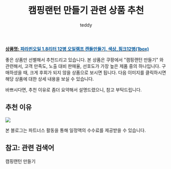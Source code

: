 ﻿---
layout: post
title:  "캠핑랜턴 만들기 관련 상품 추천"
author: teddy
categories: [ 가구/인테리어 ]
tags: [캠핑랜턴 만들기]
image: https://static.coupangcdn.com/image/vendor_inventory/66d7/d7400c95f5945000264a4f6887ab43d087a7997316f1e97eec2181591ca9.jpg 
description: "쿠팡에서 캠핑랜턴 만들기 관련 상품으로 가장 고객 선호도가 높은 제품 중 하나입니다."
---

<a href="https://link.coupang.com/re/AFFSDP?lptag=AF3256674&pageKey=5189552059&itemId=7201165564&vendorItemId=74528815180&traceid=V0-153-fe9d19bd797771d9&requestid=20221223014616456172810"><b>상품명: <font color='#01579B'>파라핀오일 1.8리터 12병 오일램프 캔들만들기, 색상_핑크12병(1box)</font></b></a>

좋은 상품만 선별해서 추천드리고 있습니다.
본 상품은 쿠팡에서 "캠핑랜턴 만들기" 와 관련해서, 고객 만족도, 노출 대비 판매율, 선호도가 가장 높은 제품 중의 하나입니다.
구매하셨을 때, 크게 후회가 되지 않을 상품으로 보시면 됩니다. 
다음 이미지를 클릭하시면 해당 상품에 대한 상세 내용을 보실 수 있습니다.

바쁘시다면, 추천 이유로 좀더 요약해서 설명드렸으니, 참고 부탁드립니다.

## 추천 이유 

<a href="https://link.coupang.com/re/AFFSDP?lptag=AF3256674&pageKey=5189552059&itemId=7201165564&vendorItemId=74528815180&traceid=V0-153-fe9d19bd797771d9&requestid=20221223014616456172810"><img src="https://link.coupang.com/re/AFFSDP?lptag=AF3256674&pageKey=5189552059&itemId=7201165564&vendorItemId=74528815180&traceid=V0-153-fe9d19bd797771d9&requestid=20221223014616456172810"></a> 

본 블로그는 파트너스 활동을 통해 일정액의 수수료를 제공받을 수 있습니다.

## 참고: 관련 검색어    
캠핑랜턴 만들기